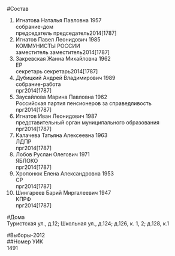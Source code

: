 #Состав  
1. Игнатова Наталья Павловна 1957  
    собрание-дом  
    председатель председатель2014[1787]  
2. Игнатов Павел Леонидович 1985  
    КОММУНИСТЫ РОССИИ  
    заместитель заместитель2014[1787]  
3. Закревская Жанна Михайловна 1962  
    ЕР  
    секретарь секретарь2014[1787]  
4. Дубицкий Андрей Владимирович 1989  
    собрание-работа  
    прг2014[1787]  
5. Заусайлова Марина Павловна 1962  
    Российская партия пенсионеров за справедливость  
    прг2014[1787]  
6. Игнатов Иван Леонидович 1987  
    представительный орган муниципального образования  
    прг2014[1787]  
7. Калачева Татьяна Алексеевна 1963  
    ЛДПР  
    прг2014[1787]  
8. Лобов Руслан Олегович 1971  
    ЯБЛОКО  
    прг2014[1787]  
9. Хропонюк Елена Александровна 1953  
    СР  
    прг2014[1787]  
10. Шингареев Барий Миргалеевич 1947  
    КПРФ  
    прг2014[1787]  
  
#Дома  
Туристская ул., д.12; Школьная ул., д.124; д.126, к. 1, 2; д.128, к.1  
  
#Выборы-2012  
##Номер УИК  
1491  

